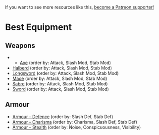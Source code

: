 <!-- TITLE: Best Equipment -->

If you want to see more resources like this, [become a Patreon supporter!](https://www.patreon.com/fireundubh) 

# Best Equipment
## Weapons

- - [Axe](best-equipment/axe) (order by: Attack, Slash Mod, Stab Mod)
- [Halberd](best-equipment/halberd) (order by: Attack, Slash Mod, Stab Mod)
- [Longsword](best-equipment/longsword) (order by: Attack, Slash Mod, Stab Mod)
- [Mace](best-equipment/mace) (order by: Attack, Slash Mod, Stab Mod)
- [Sabre](best-equipment/sabre) (order by: Attack, Slash Mod, Stab Mod)
- [Sword](best-equipment/sword) (order by: Attack, Slash Mod, Stab Mod)

## Armour

- [Armour - Defence](best-equipment/armour-defence) (order by: Slash Def, Stab Def)
- [Armour - Charisma](best-equipment/armour-charisma) (order by: Charisma, Slash Def, Stab Def)
- [Armour - Stealth](best-equipment/armour-stealth) (order by: Noise, Conspicuousness, Visibility)